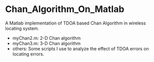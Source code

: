 # Chan_Algorithm_On_Matlab
A Matlab implementation of TDOA based Chan Algorithm in wireless locating system.

+ myChan2.m: 2-D Chan algorithm
+ myChan3.m: 3-D Chan algorithm
+ others: Some scripts I use to analyze the effect of TDOA errors on locating errors.

